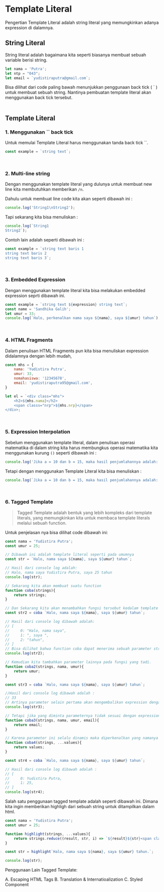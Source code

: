 # Template Literal

Pengertian Template Literal adalah string literal yang memungkinkan adanya expression di dalamnya.

## String Literal

String literal adalah bagaimana kita seperti biasanya membuat sebuah variable berisi string.

```js
let nama = 'Putra';
let ntp = "043";
let email = `yudistiraputra@gmail.com`;
```

Bisa dilihat dari code paling bawah menunjukkan penggunaan back tick ( ` ) untuk membuat sebuah string. Nantinya pembuatan template literal akan menggunakan back tick tersebut.<br /><br />

## Template Literal

### 1. Menggunakan `` back tick
Untuk memulai Template Literal harus menggunakan tanda back tick ``. 
  
```js
const example = `string text`;
```
<br />

### 2. Multi-line string

Dengan menggunakan template literal yang dulunya untuk membuat new line kita membutuhkan memberikan `/n`.

Dahulu untuk membuat line code kita akan seperti dibawah ini :
```js
console.log('String1\nString2');  
```
  
Tapi sekarang kita bisa menuliskan :
```js
console.log(`String1
String2`);
```

Contoh lain adalah seperti dibawah ini :
```js
const example = `string text baris 1
string text baris 2
string text baris 3`;
```
<br />


### 3. Embedded Expression

Dengan menggunakan template literal kita bisa melakukan embedded expression seprti dibawah ini.


```js
const example = `string text ${expression} string text`;
const name = 'Sandhika Galih';
let umur = 33;
console.log(`Halo, perkenalkan nama saya ${nama}, saya ${umur} tahun`);
```
<br />

### 4. HTML Fragments

Dalam penulisan HTML Fragments pun kita bisa menuliskan expression didalamnya dengan lebih mudah,

```js
const mhs = {
    nama: 'Yudistira Putra',
    umur: 33,
    nomahasiswa: '12345678',
    email: 'yudistiraputra95@gmail.com',
}

let el = `<div class="mhs">
    <h2>${mhs.nama}</h2>
    <span classs="nrp">${mhs.nrp}</span>
</div>;
```
<br />

### 5. Expression Interpolation

Sebelum menggunakan template literal, dalam penulisan operasi matematika di dalam string kita harus membungkus operasi matematika kita menggunakan kurung `()` seperti dibawah ini :

```js
console.log('Jika a = 10 dan b = 15, maka hasil penjumlahannya adalah: ' + ( a + b ) + ', bukan ' + (2 * a + b ));
```

Tetapi dengan menggunakan Template Literal kita bisa menuliskan :

```js
console.log(`Jika a = 10 dan b = 15, maka hasil penjumlahannya adalah: ${a + b}, bukan ${2 * a + b}`);
```
<br />

### 6. Tagged Template  
> Tagged Template adalah bentuk yang lebih kompleks dari template literals, yang memungkinkan kita untuk membaca template literals melalui sebuah function.

Untuk penjelasan nya bisa dilihat code dibawah ini:

```js
const nama = 'Yudistira Putra';
const umur = 25;

// Dibawah ini adalah template literal seperti pada umumnya 
const str = `Halo, nama saya ${nama}, saya ${umur} tahun`;

// Hasil dari console log adalah:
// Halo, nama saya Yudistira Putra, saya 25 tahun
console.log(str);

// Sekarang kita akan membuat suatu function
function coba(strings){
    return strings;
}

// Dan Sekarang kita akan menambahkan fungsi tersebut kedalam template literal tadi sehinggah menjadi tagged template
const str2 = coba `Halo, nama saya ${nama}, saya ${umur} tahun`;

// Hasil dari console log dibawah adalah: 
// [
//     0: "Halo, nama saya",
//     1: ", saya ",
//     2: "tahun",
// ]
// Bisa dilihat bahwa function coba dapat menerima sebuah parameter strings. Hasil dari tagged template tersebut adalah memecah template literal dipisahkan oleh expressionnya. Tetapi expressionnya tidak masuk kedalam hasil arraynya.
console.log(str2);

// Kemudian kita tambahkan parameter lainnya pada fungsi yang tadi.
function coba2(strings, nama, umur){
    return umur;
}

const str3 = coba `Halo, nama saya ${nama}, saya ${umur} tahun`;

//Hasil dari console log dibawah adalah :
// 33
// Artinya parameter selain pertama akan mengembalikan expression dengan nama yang dituliskan dan dalam konteks ini adalah umur.
console.log(str3);

// Tetapi jika yang diminta parameternya tidak sesuai dengan expression yang ada akan menghasilkan undefined.
function coba3(strings, nama, umur, email){
    return email;
}

// Karena parameter ini selalu dinamis maka diperkenalkan yang namanya adalah rest parameters. Rest parameters akan menjadi array yang mengambil semua parameter yang diberikan. Rest parameters dituliskan dengan menuliskan 3 titik dan sebuah nama parameter bebas.
function coba4(strings, ...values){
    return values;
}

const str4 = coba `Halo, nama saya ${nama}, saya ${umur} tahun`;

// Hasil dari console log dibawah adalah :
// [
//     0: Yudistira Putra,
//     1: 25,
// ]
console.log(str4);
```

Salah satu penggunaan tagged template adalah seperti dibawah ini. Dimana kita ingin memberikan highligh dari sebuah string untuk ditampilkan dalam html.

```js
const nama = 'Yudistira Putra';
const umur = 25;

function highlight(strings, ...values){
    return strings.reduce((result, str, i) => `${result}${str}<span class="hl">${values[i] || ''}</span>`, '')
}

const str = highlight`Halo, nama saya ${nama}, saya ${umur} tahun.`;

console.log(str);
```

Penggunaan Lain Tagged Template:

A. Escaping HTML Tags
B. Translation & Internatioalization
C. Styled Component